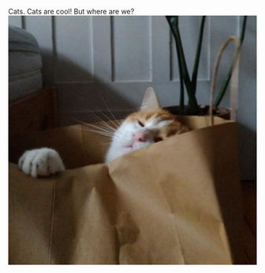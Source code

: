 Cats. Cats are cool! But where are we?  
![cat](https://raw.githubusercontent.com/zyg812/zyg812/master/cat.jpg)
